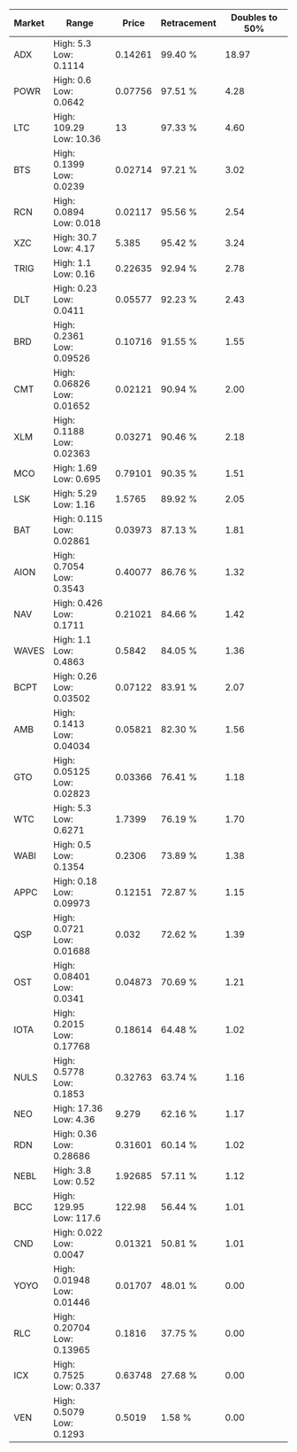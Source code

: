 | Market | Range | Price| Retracement | Doubles to 50% |
| --- | --- | --- | --- | --- |
| ADX | High: 5.3<br />Low: 0.1114 | 0.14261 | 99.40 % | 18.97 |
| POWR | High: 0.6<br />Low: 0.0642 | 0.07756 | 97.51 % | 4.28 |
| LTC | High: 109.29<br />Low: 10.36 | 13 | 97.33 % | 4.60 |
| BTS | High: 0.1399<br />Low: 0.0239 | 0.02714 | 97.21 % | 3.02 |
| RCN | High: 0.0894<br />Low: 0.018 | 0.02117 | 95.56 % | 2.54 |
| XZC | High: 30.7<br />Low: 4.17 | 5.385 | 95.42 % | 3.24 |
| TRIG | High: 1.1<br />Low: 0.16 | 0.22635 | 92.94 % | 2.78 |
| DLT | High: 0.23<br />Low: 0.0411 | 0.05577 | 92.23 % | 2.43 |
| BRD | High: 0.2361<br />Low: 0.09526 | 0.10716 | 91.55 % | 1.55 |
| CMT | High: 0.06826<br />Low: 0.01652 | 0.02121 | 90.94 % | 2.00 |
| XLM | High: 0.1188<br />Low: 0.02363 | 0.03271 | 90.46 % | 2.18 |
| MCO | High: 1.69<br />Low: 0.695 | 0.79101 | 90.35 % | 1.51 |
| LSK | High: 5.29<br />Low: 1.16 | 1.5765 | 89.92 % | 2.05 |
| BAT | High: 0.115<br />Low: 0.02861 | 0.03973 | 87.13 % | 1.81 |
| AION | High: 0.7054<br />Low: 0.3543 | 0.40077 | 86.76 % | 1.32 |
| NAV | High: 0.426<br />Low: 0.1711 | 0.21021 | 84.66 % | 1.42 |
| WAVES | High: 1.1<br />Low: 0.4863 | 0.5842 | 84.05 % | 1.36 |
| BCPT | High: 0.26<br />Low: 0.03502 | 0.07122 | 83.91 % | 2.07 |
| AMB | High: 0.1413<br />Low: 0.04034 | 0.05821 | 82.30 % | 1.56 |
| GTO | High: 0.05125<br />Low: 0.02823 | 0.03366 | 76.41 % | 1.18 |
| WTC | High: 5.3<br />Low: 0.6271 | 1.7399 | 76.19 % | 1.70 |
| WABI | High: 0.5<br />Low: 0.1354 | 0.2306 | 73.89 % | 1.38 |
| APPC | High: 0.18<br />Low: 0.09973 | 0.12151 | 72.87 % | 1.15 |
| QSP | High: 0.0721<br />Low: 0.01688 | 0.032 | 72.62 % | 1.39 |
| OST | High: 0.08401<br />Low: 0.0341 | 0.04873 | 70.69 % | 1.21 |
| IOTA | High: 0.2015<br />Low: 0.17768 | 0.18614 | 64.48 % | 1.02 |
| NULS | High: 0.5778<br />Low: 0.1853 | 0.32763 | 63.74 % | 1.16 |
| NEO | High: 17.36<br />Low: 4.36 | 9.279 | 62.16 % | 1.17 |
| RDN | High: 0.36<br />Low: 0.28686 | 0.31601 | 60.14 % | 1.02 |
| NEBL | High: 3.8<br />Low: 0.52 | 1.92685 | 57.11 % | 1.12 |
| BCC | High: 129.95<br />Low: 117.6 | 122.98 | 56.44 % | 1.01 |
| CND | High: 0.022<br />Low: 0.0047 | 0.01321 | 50.81 % | 1.01 |
| YOYO | High: 0.01948<br />Low: 0.01446 | 0.01707 | 48.01 % | 0.00 |
| RLC | High: 0.20704<br />Low: 0.13965 | 0.1816 | 37.75 % | 0.00 |
| ICX | High: 0.7525<br />Low: 0.337 | 0.63748 | 27.68 % | 0.00 |
| VEN | High: 0.5079<br />Low: 0.1293 | 0.5019 | 1.58 % | 0.00 |
